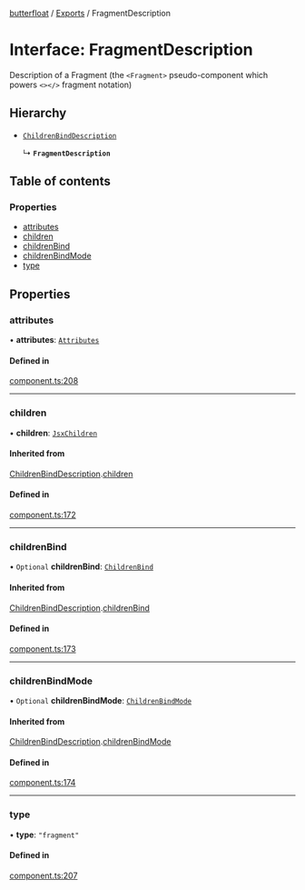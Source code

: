 [butterfloat](../README.md) / [Exports](../modules.md) / FragmentDescription

# Interface: FragmentDescription

Description of a Fragment (the `<Fragment>` pseudo-component which powers `<></>` fragment notation)

## Hierarchy

- [`ChildrenBindDescription`](ChildrenBindDescription.md)

  ↳ **`FragmentDescription`**

## Table of contents

### Properties

- [attributes](FragmentDescription.md#attributes)
- [children](FragmentDescription.md#children)
- [childrenBind](FragmentDescription.md#childrenbind)
- [childrenBindMode](FragmentDescription.md#childrenbindmode)
- [type](FragmentDescription.md#type)

## Properties

### attributes

• **attributes**: [`Attributes`](../modules.md#attributes)

#### Defined in

[component.ts:208](https://github.com/WorldMaker/butterfloat/blob/098685f/component.ts#L208)

___

### children

• **children**: [`JsxChildren`](../modules.md#jsxchildren)

#### Inherited from

[ChildrenBindDescription](ChildrenBindDescription.md).[children](ChildrenBindDescription.md#children)

#### Defined in

[component.ts:172](https://github.com/WorldMaker/butterfloat/blob/098685f/component.ts#L172)

___

### childrenBind

• `Optional` **childrenBind**: [`ChildrenBind`](../modules.md#childrenbind)

#### Inherited from

[ChildrenBindDescription](ChildrenBindDescription.md).[childrenBind](ChildrenBindDescription.md#childrenbind)

#### Defined in

[component.ts:173](https://github.com/WorldMaker/butterfloat/blob/098685f/component.ts#L173)

___

### childrenBindMode

• `Optional` **childrenBindMode**: [`ChildrenBindMode`](../modules.md#childrenbindmode)

#### Inherited from

[ChildrenBindDescription](ChildrenBindDescription.md).[childrenBindMode](ChildrenBindDescription.md#childrenbindmode)

#### Defined in

[component.ts:174](https://github.com/WorldMaker/butterfloat/blob/098685f/component.ts#L174)

___

### type

• **type**: ``"fragment"``

#### Defined in

[component.ts:207](https://github.com/WorldMaker/butterfloat/blob/098685f/component.ts#L207)
